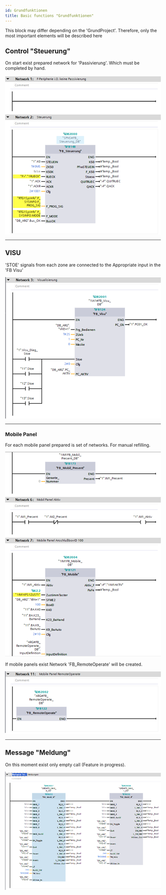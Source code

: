 ```yaml
---
id: Grundfunktionen
title: Basic functions "Grundfunktionen"
---
```



This block may differ depending on the 'GrundProject'. 
Therefore, only the most important elements will be described here

## Control "Steuerung"

On start exist prepared network for 'Passivierung'. Which must be completed by hand.

![img](../../../../assets/docs/generation/programBlocks/grundfunktionen/SPNS.jpg)

---

## VISU

'STOE' signals from each zone are connected to the Appropriate input in the 'FB Visu'

![img](../../../../assets/docs/generation/programBlocks/grundfunktionen/Visual.jpg)

---

### Mobile Panel

For each mobile panel prepared is set of networks. For manual refilling.

![img](../../../../assets/docs/generation/programBlocks/grundfunktionen/MobilePanel.jpg)

If mobile panels exist Network 'FB_RemoteOperate' will be created.

![img](../../../../assets/docs/generation/programBlocks/grundfunktionen/RemoteOperate.jpg)

---

## Message "Meldung"

On this moment exist only empty call (Feature in progress). 

![img](../../../../assets/docs/generation/programBlocks/grundfunktionen/Meldung.jpg)
